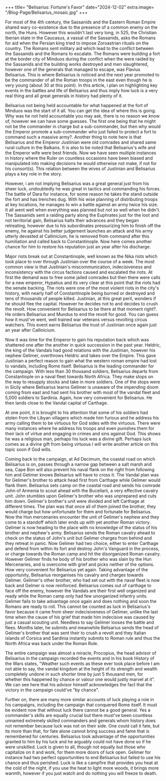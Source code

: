 +++
title= "Belisarius: Fortune's Favor"
date="2024-12-02"
extra.image= "/Blog-Page/Belisarius_mosaic.jpg"
+++

For most of the 4th century, the Sassanids and the Eastern Roman Empire shared wary co-existence due to the presence of a common enemy on the north, the Huns. However this wouldn't last very long, in 525, the Christian Iberian state in the Caucasus, a vassal of the Sassanids, asks the Romans for aid when the Persian king tried to impose Zoroastrian rituals on the country. The Romans sent military aid which lead to the conflict between the Sassanids and the Romans to escalate. The Romans were building a fort at the border city of Minduos during the conflict when the were raided by the Sassanids and the building works destroyed and men slaughtered, however one of the generals that managed to escape, was Flavius Belisarius. This is where Belisarius is noticed and the next year promoted to be the commander of all the Roman troops in the east even though he is very young (about 30 at this point). In this article, i plan on highlighting key events in the battles and life of Belisarius and thus imply how luck is a very real thing and all great generals in history had plenty of it. 


Belisarius not being held accountable for what happened at the fort of Minduos was the start of it all. You can get the idea of where this is going. Why was he not held accountable you may ask, there is no reason we know of, however we can have some guesses. The first one being that he might not be the commander in charge but a sub-commander, but then why would the Emperor promote a sub-commander who just failed to protect a fort to command such a massive army?. Another thing to note here is that Belisarius and the Emperor Justinian were old comrades and shared same rural culture in the Balkans. It is also to be noted that Belisarius's wife and the Emperor wife were best friends. Now we have seen multiple instances in history where the Ruler on countless occasions have been biased and manipulated into making decisions he would otherwise not make, if not for his consort(s). This relation between the wives of Justinian and Belisarius plays a key role in the story. 


However, i am not implying Belisarius was a great general just from his sheer luck, undoubtedly he was great in tactics and commanding his forces. The battle of Dara for instance, for some reason he takes the stand outside the fort and has trenches dug. With his wise planning of distributing troops at key locations, he manages to win a battle against an army twice his size. It all went well when everything was planned but not so well when he didn't. The Sassanids sent a raiding party along the Euphrates just for the loot and not territorial gain, Belisarius halts their advances and they began retreating, however due to his subordinates pressurizing him to finish off the enemy, he against his better judgement launches an attack and his army utterly devasted at Callinicium,  he is removed from command after this humiliation and called back to Constantinople. Now here comes another chance for him to restore his reputation just an year after his discharge.


Major riots break out at Constantinople, well known as the Nika riots which took place to over through Justinian over the course of a week. The most common view is that Justinian's miscommunication, indecisiveness and inconsistency with the circus factions caused and escalated the riots. At first the demand was to free some jailed comrades but then there were calls for a new emperor, Hypatius and its very clear at this point that the riots had the senate backing. The riots were one of the most violent riots in the city's history, with nearly half of Constantinople being burned or destroyed and tens of thousands of people killed. Justinian, at this great peril, wonders if he should flee the capital. However he decides not to and decides to crush the revolt. How convenient for Belisarius to be there at that moment right?. He orders Belisarius and Mundus to end the revolt for good. You can guess how it must've went, well trained war veterans versus revolting circus watchers. This event earns Belisarius the trust of Justinian once again just an year after Callinicium. 


Now it was time for the Emperor to gain his reputation back which was shattered one after the another in quick succession in the past year. Heldric, the king of the Vandals had good relations with the Justinian, however his nephew Gelimer, overthrows Heldric and takes over the Empire. This gave Justinian a perfect reason to gain what the western roman empire had lost to vandals, including Rome itself. Belisarius is the leading commander for the campaign. With less than 30 thousand soldiers, Belisarius departs from Constantiople on a naval fleet towards North Africa. They make stops on the way to resupply stocks and take in more soldiers. One of the stops were in Sicily where Belisarius learns Gelimer is unaware of the impending doom coming from east and had sent his brother with most of the vandal fleet and 5,000 soldiers to Sardinia. Again, how very convenient for Belisarius. He then lands close to the Vandal capital of Carthage.


At one point, it is brought to his attention that some of his soldiers had stolen from the Libyan villagers which made him furious and he address his army calling them to be virtuous for God sides with the virtuous. There were many instances where he address his troops and even punishes them for their lack of virtue and engaging in crimes and sins against God. This shows he was a religious man, perhaps his luck was a divine gift. Perhaps luck comes as a divine gift from being virtuous I will write another article on this topic soon if God wills.


Coming back to the campaign, at Ad Decimum, the coastal road on which Belisarius is on, passes through a narrow gap between a salt marsh and sea, Cape Bon will also prevent his naval flank on the right from following him and Gelimer knows Belisarius will have to cross it. The Vandal plan was for Gelimer's brother to attack head first from Carthage while Gelimer would flank them. Belisarius sets camp on the coastal road and sends his comrade John of Armenia to scout ahead with the Bucellarii, a very effective cavalry unit. John stumbles upon Gelimer's brother who was unprepared and cuts him down. Gelimer's brother's unit were divided and left Carthage at different times. The plan was that once all of them joined the brother, they would charge but how unfortunate for them and fortunate for Belisarius. Now the Hun mercenaries encounter the unit of Gelimer's nephew and they come to a standoff which later ends up with yet another Roman victory. Gelimer is now heading to the place with no knowledge of the status of his brother and nephew's army. Belisarius sends the Roman cavalry ahead to check on the status of John's unit but Gelimer charges from behind and they retreat in panic. Now Gelimer had two choice, either to enter Carthage and defend from within its fort and destroy John's Vanguard in the process, or charge towards the Roman camp and hit the disorganized Roman cavalry. However Gelimer finds he body of his brother who was slain by the Hun Mercenaries, and is overcome with grief and picks neither of the options. How very convenient for Belisarius yet again. Taking advantage of the opportunity, Belisarius reorganises his cavalry and charges towards Gelimer. Gelimer's other brother, who had set out with the naval fleet is now back and Gelmer is now reinforced. Belisarius comes out of carthage to face off the enemy, however the Vandals are their first well organized and ready while the Roman camp only had few unorganized infantry 
units. Gelimer fails to take advantage once again and does nothing and soon the Romans are ready to roll. This cannot be counted as luck in Belisarius's favor because it came from sheer indecisiveness of Gelimer, unlike the last time when the cause of his grief that made him indecisive was caused by just a casual scouting unit. Needless to say Gelimer looses the battle and flees. Months later, he submits and meanwhile Belisarius sends the head of Gelimer's brother that was sent their to crush a revolt and they Italian islands of Corsica and Sardinia instantly submits to Roman rule and thus the North Africa was back under the Roman Rule.

The entire campaign was almost a miracle, Procopius, the head advisor of Belisarius in the campaign recorded the events and in his book History of the Wars states, "Weather such events as these ever took place before I am not able to say, the vandal kingdom at the height of its strength and wealth completely undone in such shorter time by just 5 thousand men, for whether this happened by chance or valour one would justly marvel at it". We can see here that his advisor himself acknowledges the fact that the victory in the campaign could've "by chance".


Further on, there are many more similar accounts of luck playing a role in his campaigns, including the campaign that conquered Rome itself. It must be evident now that without luck there cannot be a good general. Yes a commander's skills are equally crucial but there must've been countless unnamed extremely skilled commanders and generals whom history does not remember because luck was not on their side. One could call it fate, but its more than that, for fate alone cannot bring success and fame that is remembered for centuries. Belisarius took advantage of the opportunities granted to him by his luck and he arguably could not have done so if he were unskilled. Luck is given to all, though not equally but those who capitalize on it and work, for them more doors of luck open. Gelimer for instance had two perfect opportunities to end Belisarius but failed to use his chance and thus perished. Luck is like a campfire that provides you heat at the cold of the night, if you use the heat to light more woods, it brings more warmth, however if you just watch and do nothing you will freeze to death.
